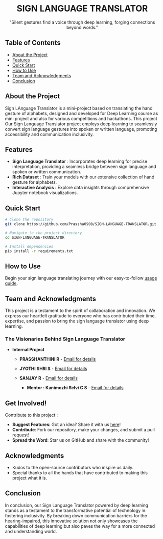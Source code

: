 <div align="center">

# SIGN LANGUAGE TRANSLATOR


"Silent gestures find a voice through deep learning, forging connections beyond words."

</div>

## Table of Contents 

- [About the Project](#about-the-project-)
- [Features](#features-)
- [Quick Start](#quick-start-)
- [How to Use](#how-to-use-)
- [Team and Acknowledgments](#team-and-acknowledgments-)
- [Conclusion](#conclusion-)


## About the Project 

Sign LAnguage Translator is a mini-project based on translating the hand gesture of alphabets, designed and developed for Deep Learning course as mini project and also for various competitions and hackathons.  This project Our Sign Language Translator project employs deep learning to seamlessly convert sign language gestures into spoken or written language, promoting accessibility and communication inclusivity.

## Features 

-  **Sign Language Translator** : Incorporates deep learning for precise interpretation, providing a seamless bridge between sign language and spoken or written communication.
-  **Rich Dataset** : Train your models with our extensive collection of hand gesture for alphabets.
-  **Interactive Analysis** : Explore data insights through comprehensive Jupyter notebook visualizations.


## Quick Start 

```bash
# Clone the repository
git clone https://github.com/Prassha0908/SIGN-LANGUAGE-TRANSLATOR.git

# Navigate to the project directory
cd SIGN-LANGUAGE-TRANSLATOR

# Install dependencies
pip install -r requirements.txt

```


## How to Use 

Begin your sign language translating journey with our easy-to-follow [usage guide](usage.md).

## Team and Acknowledgments

This project is a testament to the spirit of collaboration and innovation. We express our heartfelt gratitude to everyone who has contributed their time, expertise, and passion to bring the sign language translator using deep learning.

### The Visionaries Behind Sign Language Translator

- **Internal Project**

  - **PRASSHANTHINI R** -  [Email for details](mailto:prasshanthinir.21aid@kongu.edu)
  - **JYOTHI SHRI S** - [Email for details](mailto:jyothishris.21aid@kongu.edu)
  - **SANJAY R** - [Email for details](mailto:sanjayr.21aid@kongu.edu)
    
    - **Mentor : Kanimozhi Selvi C S** - [Email for details](mailto:kanimozhi.cse@kongu.edu)
    

## Get Involved! 

Contribute to this project :

-  **Suggest Features**: Got an idea? Share it with us [here](https://github.com/Prassha0908/SIGN-LANGUAGE-TRANSLATOR/issues/new)!
-  **Contribute**: Fork our repository, make your changes, and submit a pull request!
-  **Spread the Word**: Star us on GitHub and share with the community!


## Acknowledgments 

- Kudos to the open-source contributors who inspire us daily.
- Special thanks to all the hands that have contributed to making this project what it is.

## Conclusion 
  In conclusion, our Sign Language Translator powered by deep learning stands as a testament to the transformative potential of technology in fostering inclusivity. By breaking down communication barriers for the hearing-impaired, this innovative solution not only showcases the capabilities of deep learning but also paves the way for a more connected and understanding world.
